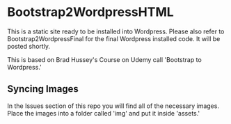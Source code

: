 # Bootstrap2WordpressHTML

This is a static site ready to be installed into Wordpress. Please also refer to Bootstrap2WordpressFinal for the final Wordpress installed code. It will be posted shortly.

This is based on Brad Hussey's Course on Udemy call 'Bootstrap to Wordpress.'

## Syncing Images

In the Issues section of this repo you will find all of the necessary images. Place the images into a folder called 'img' and put it inside 'assets.'
